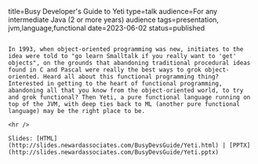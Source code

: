 title=Busy Developer's Guide to Yeti
type=talk
audience=For any intermediate Java (2 or more years) audience
tags=presentation, jvm,language,functional
date=2023-06-02
status=published
~~~~~~

In 1993, when object-oriented programming was new, initiates to the idea were told to "go learn Smalltalk if you really want to 'get' objects", on the grounds that abandoning traditional procedural ideas found in C and Pascal were really the best ways to grok object-oriented. Heard all about this functional programming thing? Interested in getting to the heart of functional programming, abandoning all that you know from the object-oriented world, to try and grok functional? Then Yeti, a pure functional language running on top of the JVM, with deep ties back to ML (another pure functional language) may be the right place to be.
    
<hr />

Slides: [HTML](http://slides.newardassociates.com/BusyDevsGuide/Yeti.html) | [PPTX](http://slides.newardassociates.com/BusyDevsGuide/Yeti.pptx)
